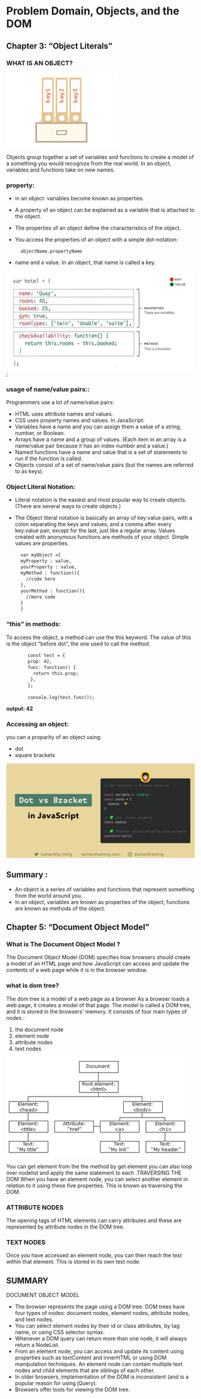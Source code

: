 #  Problem Domain, Objects, and the DOM

## Chapter 3: “Object Literals” 
### WHAT IS AN OBJECT?
![object](./img/object.png)

Objects group together a set of variables and functions to create a model
of a something you would recognize from the real world. In an object,
variables and functions take on new names. 

### property:
- in an object: variables become known as properties.
 - A property of an object can be explained as a variable that is attached to the object.
- The properties of an object define the characteristics of the object. 
- You access the properties of an object with a simple dot-notation:

        objectName.propertyName

- name and a value. In an object,
that name is called a key.

![properties](img/properites.png);

### usage of name/value pairs::

Programmers use a lot of name/value pairs:
- HTML uses attribute names and values.
- CSS uses property names and values.
In JavaScript:
- Variables have a name and you can assign them a
value of a string, number, or Boolean.
- Arrays have a name and a group of values. (Each
item in an array is a name/value pair because it
has an index number and a value.)
- Named functions have a name and value that is a
set of statements to run if the function is called.
- Objects consist of a set of name/value pairs
(but the names are referred to as keys). 

### Object Literal Notation:

- Literal notation is the easiest and most popular way to create objects. (There are several ways to create objects.)

- The Object literal notation is basically an array of key:value pairs, with a colon separating the keys and values, and a comma after every key:value pair, except for the last, just like a regular array. Values created with anonymous functions are methods of your object. Simple values are properties.

        var myObject ={
    	myProperty : value,
    	yourProperty : value,
    	myMethod : function(){
    	  //code here
    	},
    	yourMethod : function(){
    	  //more code
    	}
        }
### “this” in methods:
To access the object, a method can use the this keyword.
The value of this is the object “before dot”, the one used to call the method.

            const test = {
            prop: 42,
            func: function() {
              return this.prop;
             },
            };

            console.log(test.func());

**output: 42**

### Accessing an object:
 you can a proparity of an  object using:
 - dot 
- square brackets

![proparity and dot](./img/proparity.png)

## Summary :

- An object is a series of variables and functions that
represent something from the world around you.
- In an object, variables are known as properties of the
object; functions are known as methods of the object. 

## Chapter 5: “Document Object Model”

### What is The Document Object Model ?
The Document Object Model (DOM) specifies
how browsers should create a model of an HTML
page and how JavaScript can access and update the
contents of a web page while it is in the browser window. 


### what is dom tree?
The dom tree is a model of a web page as a browser As a browser loads a web page, it creates a model of that page. The model is called a DOM tree, and it is stored in the browsers' memory.
It consists of four main types of nodes :

1. the document node 
2. element node
3. attribute nodes 
4. text nodes 


![DOM](img/pic_htmltree.gif)
 
 You can get element from the the method by get element you can also loop over nodelist and apply the same 
statement to each .TRAVERSING THE DOM When you have an element node, you can select another element in relation to it using these five properties. This is known as traversing the DOM. 

### ATTRIBUTE NODES
The opening tags of HTML elements can carry
attributes and these are represented by attribute
nodes in the DOM tree. 

### TEXT NODES
Once you have accessed an element node, you
can then reach the text within that element. This is
stored in its own text node. 

## SUMMARY 
DOCUMENT OBJECT MODEL 

- The browser represents the page using a DOM tree. DOM trees have four types of nodes: document nodes, element nodes, attribute nodes, and text nodes. 
- You can select element nodes by their id or class attributes, by tag name, or using CSS selector syntax. 
- Whenever a DOM query can return more than one node, it will always return a NodeList. 
- From an element node, you can access and update its content using properties such as textContent and innerHTML or using DOM manipulation techniques. An element node can contain multiple text nodes and child elements that are siblings of each other. 
- In older browsers, implementation of the DOM is inconsistent (and is a popular reason for using jQuery). 
- Browsers offer tools for viewing the DOM tree.